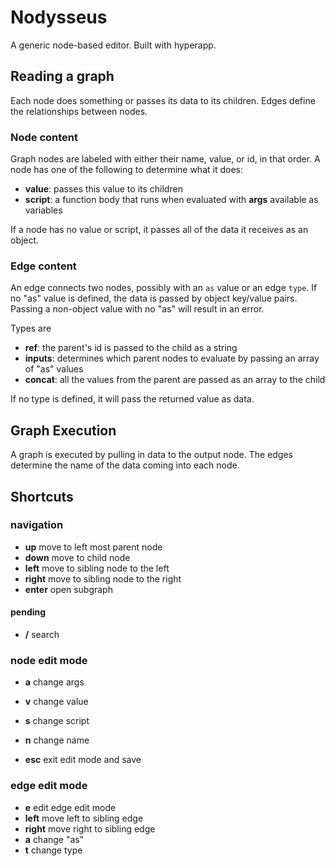 # Nodysseus

A generic node-based editor. Built with hyperapp.

## Reading a graph

Each node does something or passes its data to its children. Edges define the relationships between nodes.

### Node content

Graph nodes are labeled with either their name, value, or id, in that order. A node has one of the following to determine what it does:

- **value**: passes this value to its children
- **script**: a function body that runs when evaluated with **args** available as variables

If a node has no value or script, it passes all of the data it receives as an object.



### Edge content
An edge connects two nodes, possibly with an `as` value or an edge `type`. If no "as" value is defined, the data is passed by object key/value pairs. Passing a non-object value with no "as" will result in an error.

Types are

- **ref**: the parent's id is passed to the child as a string
- **inputs**: determines which parent nodes to evaluate by passing an array of "as" values
- **concat**: all the values from the parent are passed as an array to the child

If no type is defined, it will pass the returned value as data.


## Graph Execution

A graph is executed by pulling in data to the output node. The edges determine the name of the data coming into each node.

## Shortcuts

### navigation

- **up** move to left most parent node
- **down** move to child node
- **left** move to sibling node to the left
- **right** move to sibling node to the right
- **enter** open subgraph

#### pending
- **/** search

### node edit mode

- **a** change args
- **v** change value
- **s** change script
- **n** change name

- **esc** exit edit mode and save

### edge edit mode

- **e** edit edge edit mode
- **left** move left to sibling edge
- **right** move right to sibling edge
- **a** change "as"
- **t** change type